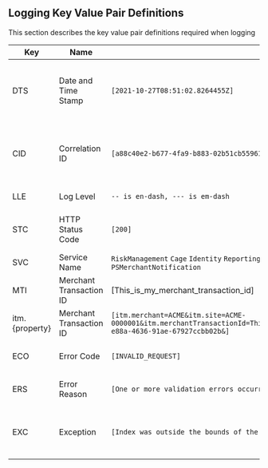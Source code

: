 ## Logging Key Value Pair Definitions

This section describes the key value pair definitions required when logging

| Key            |Name |Value                          |Description                  
|----------------|------------|-------------------------------|-----------------------------|
|DTS			 |Date and Time Stamp|`[2021-10-27T08:51:02.8264455Z]`         |This is the date and time stamp in UTC of when the event took place.  ISO 8601 format 'yyyy-MM-ddTHH:mm:ss.fffffffZ'.            |
|CID|Correlation ID |`[a88c40e2-b677-4fa9-b883-02b51cb55961]`            |This is the Correlation ID, a unique value used to capture all logs associated with a transaction or series of events            |
|LLE|Log Level|`-- is en-dash, --- is em-dash`|-- is en-dash, --- is em-dash|
|STC|HTTP Status Code|`[200]`|If a Http response is returned, this specifies the HTTP Status Code
|SVC|Service Name|`RiskManagement` `Cage` `Identity` `Reporting` `SystemSetup` `MerchantSetup` `ServiceRepository` `MerchantNotification` `PSMerchantNotification`|Log entry related to which service
|MTI|Merchant Transaction ID|[This_is_my_merchant_transaction_id]|The unique Merchant Transaction  Identifier
|itm.{property}|Merchant Transaction ID|`[itm.merchant=ACME&itm.site=ACME-0000001&itm.merchantTransactionId=This_is_my_transaction_id&itm.voucherId=1232322232&itm.shopper.id=1ed768bb-e88a-4636-91ae-67927ccbb02b&]`|Key Value pairs for each property in the item
|ECO|Error Code|`[INVALID_REQUEST]`|The Error Code if a handled error has occurred
|ERS|Error Reason|`[One or more validation errors occurred]`|The Error Reason if a handled error has occurred
|EXC|Exception|`[Index was outside the bounds of the array ...]`|The Exception Message and Inner Exception if an Unhandled error has occurred
